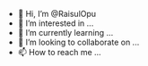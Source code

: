 - 👋 Hi, I’m @RaisulOpu
- 👀 I’m interested in ...
- 🌱 I’m currently learning ...
- 💞️ I’m looking to collaborate on ...
- 📫 How to reach me ...

<!---
RaisulOpu/RaisulOpu is a ✨ special ✨ repository because its `README.md` (this file) appears on your GitHub profile.
You can click the Preview link to take a look at your changes.
--->
